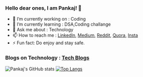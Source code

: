 ### Hello dear ones, I am Pankaj! 👋


- 🔭 I’m currently working on : Coding
- 🌱 I’m currently learning : DSA,Coding challange
- 💬 Ask me about : Technology
- 📫 How to reach me : [LinkedIn](https://www.linkedin.com/in/pankaj-kumar-ravi/), [Medium](https://pankajravi25.medium.com/), [Reddit](https://www.reddit.com/user/pankajravi25), [Quora](https://www.quora.com/profile/Pankaj-Kumar-Ravi), [Insta](https://www.instagram.com/pankaj_kumar_ravi25/)
- ⚡ Fun fact: Do enjoy and stay safe.


### Blogs on Technology : [Tech Blogs](https://pankajravi25.medium.com/)



<!--
**pankajkrravi/pankajkrravi** is a ✨ _special_ ✨ repository because its `README.md` (this file) appears on your GitHub profile.

Here are some ideas to get you started:

- 🔭 I’m currently working on ...
- 🌱 I’m currently learning ...
- 👯 I’m looking to collaborate on ...
- 🤔 I’m looking for help with ...
- 💬 Ask me about ...
- 📫 How to reach me: ...
- 😄 Pronouns: ...
- ⚡ Fun fact: ...
Hiding individual stats
You can pass a query parameter &hide= to hide any specific stats with comma-separated values.

Options: &hide=stars,commits,prs,issues,contribs

![Anurag's GitHub stats](https://github-readme-stats.vercel.app/api?username=anuraghazra&hide=contribs,prs)
Adding private contributions count to total commits count
You can add the count of all your private contributions to the total commits count by using the query parameter &count_private=true.

Note If you are deploying this project yourself, the private contributions will be counted by default. If you are using the public Vercel instance, you need to choose to share your private contributions.

Options: &count_private=true

![Anurag's GitHub stats](https://github-readme-stats.vercel.app/api?username=anuraghazra&count_private=true)
Showing icons
To enable icons, you can pass show_icons=true in the query param, like so:

![Anurag's GitHub stats](https://github-readme-stats.vercel.app/api?username=anuraghazra&show_icons=true)
Themes
With inbuilt themes, you can customize the look of the card without doing any manual customization.

Use &theme=THEME_NAME parameter like so :

![Anurag's GitHub stats](https://github-readme-stats.vercel.app/api?username=anuraghazra&show_icons=true&theme=radical)
All inbuilt themes
Github readme stats comes with several built-in themes (e.g. dark, radical, merko, gruvbox, tokyonight, onedark, cobalt, synthwave, highcontrast, dracula).
-->
![Pankaj's GitHub stats](https://github-readme-stats.vercel.app/api?username=pankajkrravi&show_icons=true&theme=radical)
[![Top Langs](https://github-readme-stats.vercel.app/api/top-langs/?username=pankajkrravi)](https://github.com/pankajkrravi/github-readme-stats)

